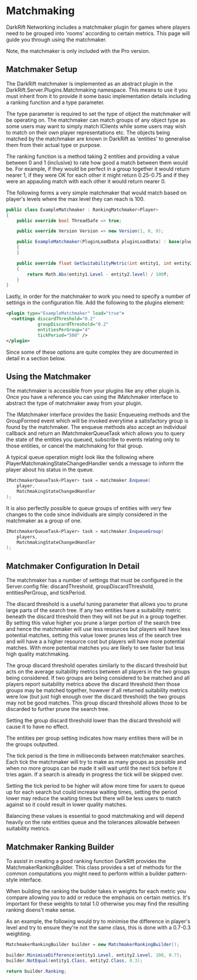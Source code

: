 # Matchmaking
DarkRift Networking includes a matchmaker plugin for games where players need to be grouped into 'rooms' according to certain metrics. This page will guide you through using the matchmaker.

Note, the matchmaker is only included with the Pro version.

## Matchmaker Setup
The DarkRift matchmaker is implemented as an abstract plugin in the DarkRift.Server.Plugins.Matchmaking namespace. This means to use it you must inherit from it to provide it some basic implementation details including a ranking function and a type parameter.

The type parameter is required to set the type of object the matchmaker will be operating on. The matchmaker can match groups of any object type as some users may want to simply match IClients while some users may wish to match on their own player representations etc. The objects being matched by the matchmaker are known in DarkRift as 'entities' to generalise them from their actual type or purpose.

The ranking function is a method taking 2 entities and providing a value between 0 and 1 (inclusive) to rate how good a match between them would be. For example, if they would be perfect in a group together it would return nearer 1, if they were OK for each other it might return 0.25-0.75 and if they were an appauling match with each other it would return nearer 0.

The following forms a very simple matchmaker that would match based on player's levels where the max level they can reach is 100.
```csharp
public class ExampleMatchmaker : RankingMatchmaker<Player>
{
    public override bool ThreadSafe => true;

    public override Version Version => new Version(1, 0, 0);

    public ExampleMatchmaker(PluginLoadData pluginLoadData) : base(pluginLoadData)
    {
    }

    public override float GetSuitabilityMetric(int entity1, int entity2, MatchRankingContext<int> context)
    {
        return Math.Abs(entity1.Level - entity2.level) / 100f;
    }
}
```        
Lastly, in order for the matchmaker to work you need to specify a number of settings in the configuration file. Add the following to the plugins element:
```xml
<plugin type="ExampleMatchmaker" load="true">
  <settings discardThreshold="0.2"
            groupDiscardThreshold="0.2"
            entitiesPerGroup="4"
            tickPeriod="500" />
</plugin>
```        
Since some of these options are quite complex they are documented in detail in a section below.
        
## Using the Matchmaker</title>      
The matchmaker is accessible from your plugins like any other plugin is. Once you have a reference you can using the IMatchmaker interface to abstract the type of matchmaker away from your plugin.

The IMatchmaker interface provides the basic Enqueueing methods and the GroupFormed event which will be invoked everytime a satisfactory group is found by the matchmaker. The enqueue methods also accept an individual callback and return an IMatchmakerQueueTask which allows you to query the state of the entities you queued, subscribe to events relating only to those entities, or cancel the matchmaking for that group.

A typical queue operation might look like the following where PlayerMatchmakingStateChangedHandler sends a message to inform the player about his status in the queue.
```csharp
IMatchmakerQueueTask<Player> task = matchmaker.Enqueue(
    player,
    MatchmakingStateChangedHandler
);
```
It is also perfectly possible to queue groups of entities with very few changes to the code since individuals are simply considered in the matchmaker as a group of one.
```csharp
IMatchmakerQueueTask<Player> task = matchmaker.EnqueueGroup(
    players,
    MatchmakingStateChangedHandler
);
```

## Matchmaker Configuration In Detail</title>
The matchmaker has a number of settings that must be configured in the Server.config file: discardThreshold, groupDiscardThreshold, entitiesPerGroup, and tickPeriod.

The discard threshold is a useful tuning parameter that allows you to prune large parts of the search tree. If any two entities have a suitability metric beneath the discard threshold then they will not be put in a group together. By setting this value higher you prune a larger portion of the search tree and hence the matchmaker will use less resources but players will have less potential matches, setting this value lower prunes less of the search tree and will have a a higher resource cost but players will have more potential matches. With more potential matches you are likely to see faster but less high quality matchmaking.

The group discard threshold operates similarly to the discard threshold but acts on the average suitability metrics between all players in the two groups being considered. If two groups are being considered to be matched and all players report suitability metrics above the discard threshold then those groups may be matched together, however if all returned suitability metrics were low (but just high enough over the discard threshold) the two groups may not be good matches. This group discard threshold allows those to be discarded to further prune the search tree.

Setting the group discard threshold lower than the discard threshold will cause it to have no effect.

The entities per group setting indicates how many entities there will be in the groups outputted.

The tick period is the time in milliseconds between matchmaker searches. Each tick the matchmaker will try to make as many groups as possible and when no more groups can be made it will wait until the next tick before it tries again. If a search is already in progress the tick will be skipped over.

Setting the tick period to be higher will allow more time for users to queue up for each search but could increase waiting times, setting the period lower may reduce the waiting times but there will be less users to match against so it could result in lower quality matches.

Balancing these values is essential to good matchmaking and will depend heavily on the rate entities queue and the tolerances allowable between suitability metrics.

## Matchmaker Ranking Builder
To assist in creating a good ranking function DarkRift provides the MatchmakerRankingBuilder. This class provides a set of methods for the common computations you might need to perform within a builder pattern-style interface.

When building the ranking the builder takes in weights for each metric you compare allowing you to add or reduce the emphasis on certain metrics. It's important for these weights to total 1.0 otherwise you may find the resulting ranking doens't make sense.

As an example, the following would try to minimise the difference in player's level and try to ensure they're not the same class, this is done with a 0.7-0.3 weighting.
```csharp
MatchmakerRankingBuilder builder = new MatchmakerRankingBuilder();

builder.MinimiseDifference(entity1.Level, entity2.Level, 100, 0.7);
builder.NotEqual(entity1.Class, entity2.Class, 0.3);

return builder.Ranking;
```
